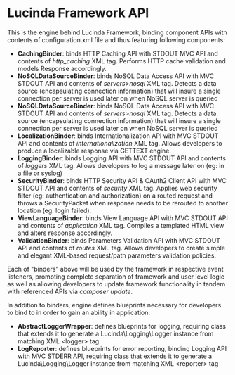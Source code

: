 # Lucinda Framework API

This is the engine behind Lucinda Framework, binding component APIs with contents of configuration.xml file and thus featuring following components:

- **CachingBinder**: binds HTTP Caching API with STDOUT MVC API and contents of *http_caching* XML tag. Performs HTTP cache validation and models Response accordingly.
- **NoSQLDataSourceBinder**: binds NoSQL Data Access API with MVC STDOUT API and contents of *servers*>*nosql* XML tag. Detects a data source (encapsulating connection information) that will insure a single connection per server is used later on when NoSQL server is queried
- **NoSQLDataSourceBinder**: binds NoSQL Data Access API with MVC STDOUT API and contents of *servers*>*nosql* XML tag. Detects a data source (encapsulating connection information) that will insure a single connection per server is used later on when NoSQL server is queried
- **LocalizationBinder**: binds Internationalization API with MVC STDOUT API and contents of *internationalization* XML tag. Allows developers to produce a localizable response via GETTEXT engine.
- **LoggingBinder**: binds Logging API with MVC STDOUT API and contents of *loggers* XML tag. Allows developers to log a message later on (eg: in a file or syslog)
- **SecurityBinder**: binds HTTP Security API & OAuth2 Client API with MVC STDOUT API and contents of *security* XML tag. Applies web security filter (eg: authentication and authorization) on a routed request and throws a SecurityPacket when response needs to be rerouted to another location (eg: login failed).
- **ViewLanguageBinder**: binds View Language API with MVC STDOUT API and contents of *application* XML tag. Compiles a templated HTML view and alters response accordingly.
- **ValidationBinder**: binds Parameters Validation API with MVC STDOUT API and contents of *routes* XML tag. Allows developers to create simple and elegant XML-based request/path parameters validation policies.

Each of "binders" above will be used by the framework in respective event listeners, promoting complete separation of framework and user level logic as well as allowing developers to update framework functionality in tandem with referenced APIs via *composer update*.

In addition to binders, engine defines blueprints necessary for developers to bind to in order to gain an ability in application:

- **AbstractLoggerWrapper**: defines blueprints for logging, requiring class that extends it to generate a Lucinda\Logging\Logger instance from matching XML &lt;logger&gt; tag
- **LogReporter**: defines blueprints for error reporting, binding Logging API with MVC STDERR API, requiring class that extends it to generate a Lucinda\Logging\Logger instance from matching XML &lt;reporter&gt; tag